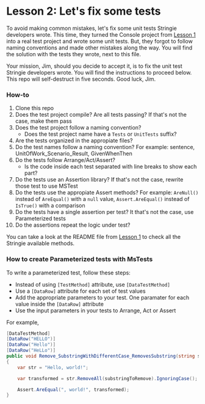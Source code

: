 # Lesson 2: Let's fix some tests

To avoid making common mistakes, let's fix some unit tests Stringie developers wrote. This time, they turned the Console project from [Lesson 1](../Lesson1/README.md) into a real test project and wrote some unit tests. But, they forgot to follow naming conventions and made other mistakes along the way. You will find the solution with the tests they wrote, next to this file.

Your mission, Jim, should you decide to accept it, is to fix the unit test Stringie developers wrote. You will find the instructions to proceed below. This repo will self-destruct in five seconds. Good luck, Jim.

### How-to

1. Clone this repo
2. Does the test project compile? Are all tests passing? If that's not the case, make them pass
3. Does the test project follow a naming convention?
	* Does the test project name have a `Tests` or `UnitTests` suffix?
4. Are the tests organized in the appropiate files? 
5. Do the test names follow a naming convention? For example: sentence, UnitOfWork_Scenario_Result, GivenWhenThen
6. Do the tests follow Arrange/Act/Assert?
	* Is the code inside each test separated with line breaks to show each part?
7. Do the tests use an Assertion library? If that's not the case, rewrite those test to use MSTest
8. Do the tests use the appropiate Assert methods? For example: `AreNull()` instead of `AreEqual()` with a `null` value, `Assert.AreEqual()` instead of `IsTrue()` with a comparison
9. Do the tests have a single assertion per test? It that's not the case, use Parameterized tests
10. Do the assertions repeat the logic under test?
	
You can take a look at the README file from [Lesson 1](../Lesson1/README.md) to check all the Stringie available methods.

### How to create Parameterized tests with MsTests

To write a parameterized test, follow these steps:

* Instead of using `[TestMethod]` attribute, use `[DataTestMethod]`
* Use a `[DataRow]` attribute for each set of test values
* Add the appropriate parameters to your test. One paramater for each value inside the `[DataRow]` attribute
* Use the input parameters in your tests to Arrange, Act or Assert

For example,

```csharp
[DataTestMethod]
[DataRow("HELLO")]
[DataRow("Hello")]
[DataRow("HeLLo")]
public void Remove_SubstringWithDifferentCase_RemovesSubstring(string substringToRemove)
{
    var str = "Hello, world!";

    var transformed = str.RemoveAll(substringToRemove).IgnoringCase();

    Assert.AreEqual(", world!", transformed);
}
```
